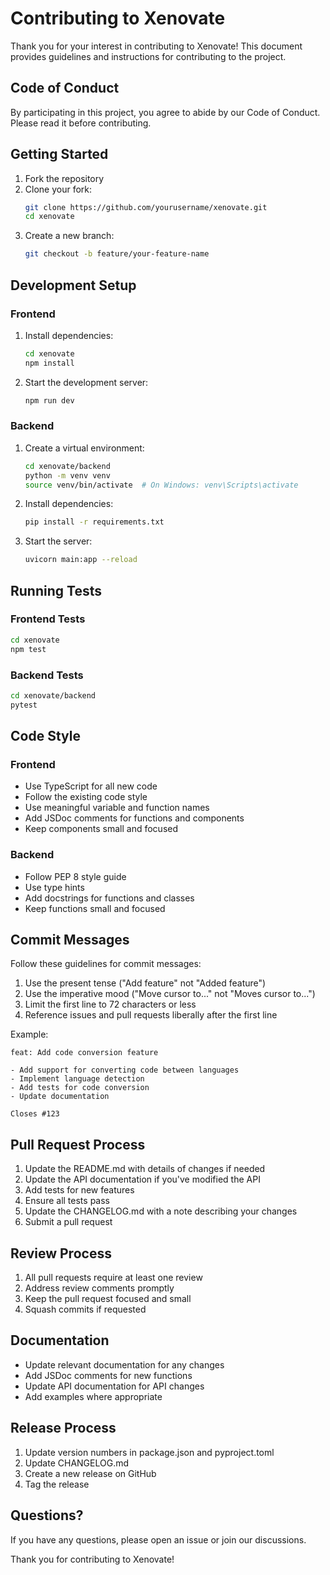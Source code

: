 # Contributing to Xenovate

Thank you for your interest in contributing to Xenovate! This document provides guidelines and instructions for contributing to the project.

## Code of Conduct

By participating in this project, you agree to abide by our Code of Conduct. Please read it before contributing.

## Getting Started

1. Fork the repository
2. Clone your fork:
   ```bash
   git clone https://github.com/yourusername/xenovate.git
   cd xenovate
   ```
3. Create a new branch:
   ```bash
   git checkout -b feature/your-feature-name
   ```

## Development Setup

### Frontend

1. Install dependencies:
   ```bash
   cd xenovate
   npm install
   ```

2. Start the development server:
   ```bash
   npm run dev
   ```

### Backend

1. Create a virtual environment:
   ```bash
   cd xenovate/backend
   python -m venv venv
   source venv/bin/activate  # On Windows: venv\Scripts\activate
   ```

2. Install dependencies:
   ```bash
   pip install -r requirements.txt
   ```

3. Start the server:
   ```bash
   uvicorn main:app --reload
   ```

## Running Tests

### Frontend Tests
```bash
cd xenovate
npm test
```

### Backend Tests
```bash
cd xenovate/backend
pytest
```

## Code Style

### Frontend

- Use TypeScript for all new code
- Follow the existing code style
- Use meaningful variable and function names
- Add JSDoc comments for functions and components
- Keep components small and focused

### Backend

- Follow PEP 8 style guide
- Use type hints
- Add docstrings for functions and classes
- Keep functions small and focused

## Commit Messages

Follow these guidelines for commit messages:

1. Use the present tense ("Add feature" not "Added feature")
2. Use the imperative mood ("Move cursor to..." not "Moves cursor to...")
3. Limit the first line to 72 characters or less
4. Reference issues and pull requests liberally after the first line

Example:
```
feat: Add code conversion feature

- Add support for converting code between languages
- Implement language detection
- Add tests for code conversion
- Update documentation

Closes #123
```

## Pull Request Process

1. Update the README.md with details of changes if needed
2. Update the API documentation if you've modified the API
3. Add tests for new features
4. Ensure all tests pass
5. Update the CHANGELOG.md with a note describing your changes
6. Submit a pull request

## Review Process

1. All pull requests require at least one review
2. Address review comments promptly
3. Keep the pull request focused and small
4. Squash commits if requested

## Documentation

- Update relevant documentation for any changes
- Add JSDoc comments for new functions
- Update API documentation for API changes
- Add examples where appropriate

## Release Process

1. Update version numbers in package.json and pyproject.toml
2. Update CHANGELOG.md
3. Create a new release on GitHub
4. Tag the release

## Questions?

If you have any questions, please open an issue or join our discussions.

Thank you for contributing to Xenovate! 